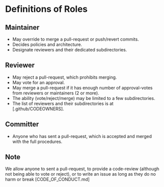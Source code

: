 # Definitions of Roles

## Maintainer

- May override to merge a pull-request or push/revert commits.
- Decides policies and architecture.
- Designate reviewers and their dedicated subdirectories.

## Reviewer

- May reject a pull-request, which prohibits merging.
- May vote for an approval.
- May merge a pull-request if it has enough number of approval-votes from reviewers or maintainers (2 or more).
- The ability (vote/reject/merge) may be limited to a few subdirectories.
- The list of reviewers and their subdirectories is at [.github/CODEOWNERS].

## Committer

- Anyone who has sent a pull-request, which is accepted and merged with the full procedures.

## Note

We allow anyone to sent a pull-request, to provide a code-review (although not being able to vote or reject), or to write an issue as long as they do no harm or break [CODE_OF_CONDUCT.md]
